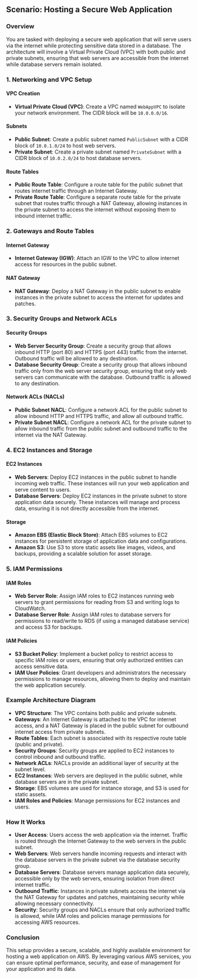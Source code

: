 ## Scenario: Hosting a Secure Web Application

### Overview

You are tasked with deploying a secure web application that will serve users via the internet while protecting sensitive data stored in a database. The architecture will involve a Virtual Private Cloud (VPC) with both public and private subnets, ensuring that web servers are accessible from the internet while database servers remain isolated.

### 1. Networking and VPC Setup

#### VPC Creation
- **Virtual Private Cloud (VPC)**: Create a VPC named `WebAppVPC` to isolate your network environment. The CIDR block will be `10.0.0.0/16`.

#### Subnets
- **Public Subnet**: Create a public subnet named `PublicSubnet` with a CIDR block of `10.0.1.0/24` to host web servers.
- **Private Subnet**: Create a private subnet named `PrivateSubnet` with a CIDR block of `10.0.2.0/24` to host database servers.

#### Route Tables
- **Public Route Table**: Configure a route table for the public subnet that routes internet traffic through an Internet Gateway.
- **Private Route Table**: Configure a separate route table for the private subnet that routes traffic through a NAT Gateway, allowing instances in the private subnet to access the internet without exposing them to inbound internet traffic.

### 2. Gateways and Route Tables

#### Internet Gateway
- **Internet Gateway (IGW)**: Attach an IGW to the VPC to allow internet access for resources in the public subnet.

#### NAT Gateway
- **NAT Gateway**: Deploy a NAT Gateway in the public subnet to enable instances in the private subnet to access the internet for updates and patches.

### 3. Security Groups and Network ACLs

#### Security Groups
- **Web Server Security Group**: Create a security group that allows inbound HTTP (port 80) and HTTPS (port 443) traffic from the internet. Outbound traffic will be allowed to any destination.
- **Database Security Group**: Create a security group that allows inbound traffic only from the web server security group, ensuring that only web servers can communicate with the database. Outbound traffic is allowed to any destination.

#### Network ACLs (NACLs)
- **Public Subnet NACL**: Configure a network ACL for the public subnet to allow inbound HTTP and HTTPS traffic, and allow all outbound traffic.
- **Private Subnet NACL**: Configure a network ACL for the private subnet to allow inbound traffic from the public subnet and outbound traffic to the internet via the NAT Gateway.

### 4. EC2 Instances and Storage

#### EC2 Instances
- **Web Servers**: Deploy EC2 instances in the public subnet to handle incoming web traffic. These instances will run your web application and serve content to users.
- **Database Servers**: Deploy EC2 instances in the private subnet to store application data securely. These instances will manage and process data, ensuring it is not directly accessible from the internet.

#### Storage
- **Amazon EBS (Elastic Block Store)**: Attach EBS volumes to EC2 instances for persistent storage of application data and configurations.
- **Amazon S3**: Use S3 to store static assets like images, videos, and backups, providing a scalable solution for asset storage.

### 5. IAM Permissions

#### IAM Roles
- **Web Server Role**: Assign IAM roles to EC2 instances running web servers to grant permissions for reading from S3 and writing logs to CloudWatch.
- **Database Server Role**: Assign IAM roles to database servers for permissions to read/write to RDS (if using a managed database service) and access S3 for backups.

#### IAM Policies
- **S3 Bucket Policy**: Implement a bucket policy to restrict access to specific IAM roles or users, ensuring that only authorized entities can access sensitive data.
- **IAM User Policies**: Grant developers and administrators the necessary permissions to manage resources, allowing them to deploy and maintain the web application securely.

### Example Architecture Diagram
- **VPC Structure**: The VPC contains both public and private subnets.
- **Gateways**: An Internet Gateway is attached to the VPC for internet access, and a NAT Gateway is placed in the public subnet for outbound internet access from private subnets.
- **Route Tables**: Each subnet is associated with its respective route table (public and private).
- **Security Groups**: Security groups are applied to EC2 instances to control inbound and outbound traffic.
- **Network ACLs**: NACLs provide an additional layer of security at the subnet level.
- **EC2 Instances**: Web servers are deployed in the public subnet, while database servers are in the private subnet.
- **Storage**: EBS volumes are used for instance storage, and S3 is used for static assets.
- **IAM Roles and Policies**: Manage permissions for EC2 instances and users.

### How It Works
- **User Access**: Users access the web application via the internet. Traffic is routed through the Internet Gateway to the web servers in the public subnet.
- **Web Servers**: Web servers handle incoming requests and interact with the database servers in the private subnet via the database security group.
- **Database Servers**: Database servers manage application data securely, accessible only by the web servers, ensuring isolation from direct internet traffic.
- **Outbound Traffic**: Instances in private subnets access the internet via the NAT Gateway for updates and patches, maintaining security while allowing necessary connectivity.
- **Security**: Security groups and NACLs ensure that only authorized traffic is allowed, while IAM roles and policies manage permissions for accessing AWS resources.

### Conclusion
This setup provides a secure, scalable, and highly available environment for hosting a web application on AWS. By leveraging various AWS services, you can ensure optimal performance, security, and ease of management for your application and its data.